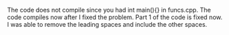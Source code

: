 The code does not compile since you had int main(){} in funcs.cpp. The code compiles now after I fixed the problem. Part 1 of the code is fixed now. I was able to remove the leading spaces and include the other spaces.